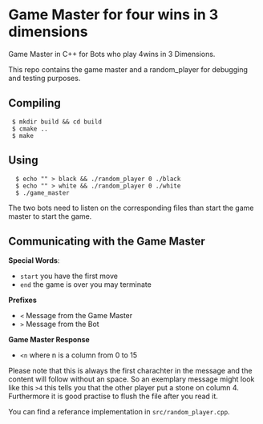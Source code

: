 # Game Master for four wins in 3 dimensions

Game Master in C++ for Bots who play 4wins in 3 Dimensions.

This repo contains the game master and a random_player for debugging and testing purposes.


## Compiling 

```
 $ mkdir build && cd build
 $ cmake ..
 $ make
```


## Using 

```
  $ echo "" > black && ./random_player 0 ./black
  $ echo "" > white && ./random_player 0 ./white
  $ ./game_master
```

The two bots need to listen on the corresponding files than start the game master to start the game.

## Communicating with the Game Master

**Special Words**: 
* `start` you have the first move
* `end` the game is over you may terminate

**Prefixes**
* `<` Message from the Game Master
* `>` Message from the Bot

**Game Master Response**
* `<n` where n is a column from 0 to 15

Please note that this is always the first charachter in the message and the content will follow without an space.
So an exemplary message might look like this `>4` this tells you that the other player put a stone on column 4. 
Furthermore it is good practise to flush the file after you read it. 

You can find a referance implementation in `src/random_player.cpp`.
